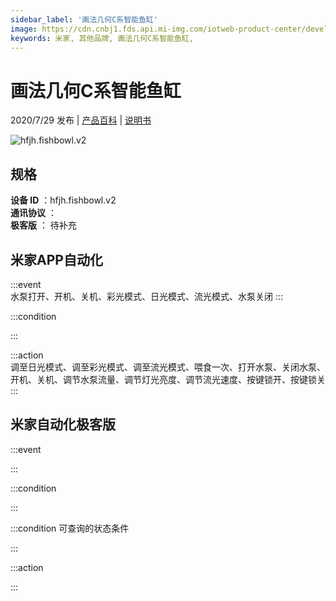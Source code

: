 ```yaml
---
sidebar_label: '画法几何C系智能鱼缸'
image: https://cdn.cnbj1.fds.api.mi-img.com/iotweb-product-center/developer_1595857713650mSzIMVao.png?GalaxyAccessKeyId=AKVGLQWBOVIRQ3XLEW&Expires=9223372036854775807&Signature=V8mh4qD9nTVL6Mrt6LKDb33j3nw=
keywords: 米家, 其他品牌, 画法几何C系智能鱼缸, 
---
```

# 画法几何C系智能鱼缸

2020/7/29 发布 | [产品百科](https://home.mi.com/webapp/content/baike/product/index.html?model=hfjh.fishbowl.v2/) | [说明书](https://home.mi.com/views/introduction.html?model=hfjh.fishbowl.v2&region=cn)

![hfjh.fishbowl.v2](https://cdn.cnbj1.fds.api.mi-img.com/iotweb-product-center/developer_1595857713650mSzIMVao.png?GalaxyAccessKeyId=AKVGLQWBOVIRQ3XLEW&Expires=9223372036854775807&Signature=V8mh4qD9nTVL6Mrt6LKDb33j3nw=)

## 规格  
> 
**设备 ID** ：hfjh.fishbowl.v2  
**通讯协议** ：  
**极客版**  ： 待补充 


## 米家APP自动化  

:::event  
水泵打开、开机、关机、彩光模式、日光模式、流光模式、水泵关闭
:::

:::condition  

:::

:::action   
调至日光模式、调至彩光模式、调至流光模式、喂食一次、打开水泵、关闭水泵、开机、关机、调节水泵流量、调节灯光亮度、调节流光速度、按键锁开、按键锁关
:::

## 米家自动化极客版  

:::event  

:::

:::condition  

:::

:::condition 可查询的状态条件  

:::

:::action  

:::

        
